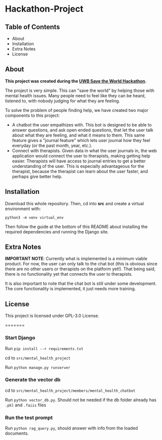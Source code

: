# Hackathon-Project

## Table of Contents

- About
- Installation
- Extra Notes
- License

## About

**This project was created during the [UWB Save the World Hackathon](https://uwb-hacks-save-the-world.devpost.com).**

The project is very simple. This can "save the world" by helping those with mental health issues. Many people need to feel like they can be heard, listened to, with nobody judging for what they are feeling.

To solve the problem of people finding help, we have created two major components to this project:

- A chatbot the user empathizes with. This bot is designed to be able to answer questions, and ask open ended questions, that let the user talk about what they are feeling, and what it means to them. This same feature gives a "journal feature" which lets user journal how they feel everyday (or the past month, year, etc.).
- Connect with therapists. Given data in what the user journals in, the web application would connect the user to therapists, making getting help easier. Therapists will have access to journal entries to get a better understanding of the user. This is especially advantageous for the therapist, because the therapist can learn about the user faster, and perhaps give better help.

## Installation

Download this whole repository. Then, cd into **src** and create a virtual environment with:

```console
python3 -m venv virtual_env
```

Then follow the guide at the bottom of this README about installing the required dependencies and running the Django site.

## Extra Notes

**IMPORTANT NOTE**: Currently what is implemented is a minimum viable product. For now, the user can only talk to the chat bot (this is obvious since there are no other users or therapists on the platform yet!). That being said, there is no functionality yet that connects the user to therapists.

It is also important to note that the chat bot is still under some development. The core functionality is implemented, it just needs more training.

## License

This project is licensed under GPL-3.0 License.

=======

### Start Django

Run `pip install --r requirements.txt`

cd to `src/mental_health_project`

Run `python manage.py runserver`

### Generate the vector db

cd to `src/mental_health_project/members/mental_health_chatbot`

Run `python vector_db.py`. Should not be needed if the db folder already has `.pkl` and `.faiis` files

### Run the test prompt

Run `python rag_query.py`, should answer with info from the loaded documents. 
